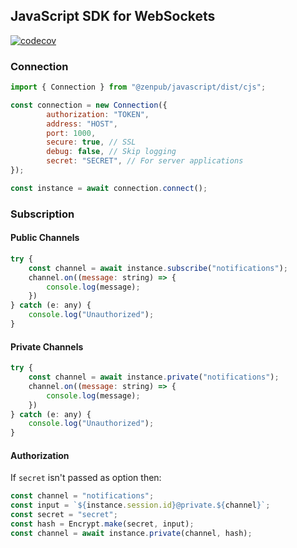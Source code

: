 ## JavaScript SDK for WebSockets

[![codecov](https://codecov.io/gh/ZenPub/SDK-JS/graph/badge.svg?token=93RO9F0OE2)](https://codecov.io/gh/ZenPub/SDK-JS)

### Connection

```js
import { Connection } from "@zenpub/javascript/dist/cjs";

const connection = new Connection({
        authorization: "TOKEN",
        address: "HOST",
        port: 1000,
        secure: true, // SSL
        debug: false, // Skip logging
        secret: "SECRET", // For server applications
});

const instance = await connection.connect();
```

### Subscription

#### Public Channels

```js
try {
    const channel = await instance.subscribe("notifications");
    channel.on((message: string) => {
        console.log(message);
    })  
} catch (e: any) {
    console.log("Unauthorized");   
}
```

#### Private Channels

```js
try {
    const channel = await instance.private("notifications");
    channel.on((message: string) => {
        console.log(message);
    })  
} catch (e: any) {
    console.log("Unauthorized");   
}
```

#### Authorization

If `secret` isn't passed as option then:

```js
const channel = "notifications";
const input = `${instance.session.id}@private.${channel}`;
const secret = "secret";
const hash = Encrypt.make(secret, input);
const channel = await instance.private(channel, hash);
```